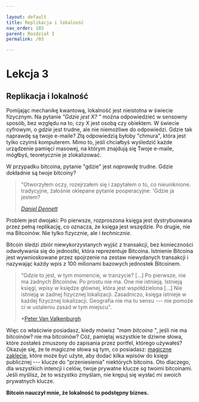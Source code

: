 ```yaml
---

layout: default
title: Replikacja i lokalność
nav_order: 103
parent: Rozdział I
permalink: /03

---
```


# Lekcja 3

## Replikacja i lokalność

Pomijając mechanikę kwantową, lokalność jest nieistotna w świecie fizycznym. Na pytanie *"Gdzie jest X? "* można odpowiedzieć w sensowny sposób, bez względu na to, czy X jest osobą czy obiektem. W świecie cyfrowym, o *gdzie* jest trudne, ale nie niemożliwe do odpowiedzi. Gdzie tak naprawdę są twoje e-maile? Złą odpowiedzią byłoby "chmura", która jest tylko czyimś komputerem. Mimo to, jeśli chciałbyś wyśledzić każde urządzenie pamięci masowej, na którym znajdują się Twoje e-maile, mógłbyś, teoretycznie je zlokalizować.

W przypadku bitcoina, pytanie "gdzie" jest *naprawdę* trudne. Gdzie dokładnie są twoje bitcoiny?

> "Otworzyłem oczy, rozejrzałem się i zapytałem o to, co nieuniknione.
> tradycyjne, żałośnie oklepane pytanie pooperacyjne: 'Gdzie ja jestem?
> 
> *[Daniel Dennett](https://www.lehigh.edu/~mhb0/Dennett-WhereAmI.pdf)*

Problem jest dwojaki: Po pierwsze, rozproszona księga jest dystrybuowana przez
pełną replikację, co oznacza, że księga jest wszędzie. Po drugie, nie ma Bitcoinów. Nie tylko fizycznie, ale i *technicznie*.

Bitcoin śledzi zbiór niewykorzystanych wyjść z transakcji, bez konieczności odwoływania się do jednostki, która reprezentuje Bitcoina. Istnienie Bitcoina jest wywnioskowane przez spojrzenie na zestaw niewydanych transakcji i nazywając każdy wpis z 100 milionami bazowych jednostek Bitcoinem.

> "Gdzie to jest, w tym momencie, w tranzycie? [...] Po pierwsze, nie ma żadnych Bitcoinów. Po prostu nie ma. One nie istnieją. Istnieją księgi, wpisy w księdze głównej, która jest współdzielona [...] Nie istnieją w żadnej fizycznej lokalizacji. Zasadniczo, księga istnieje w każdej fizycznej lokalizacji. Geografia nie ma tu sensu --- nie pomoże ci w ustaleniu zasad w tym miejscu".
>
> *[Peter Van Valkenburgh](https://www.whatbitcoindid.com/podcast/coin-centers-peter-van-valkenburg-on-preserving-the-freedom-to-innovate-with-public-blockchains)

Więc co właściwie posiadasz, kiedy mówisz *"mam bitcoina "*, jeśli nie ma bitcoinów? nie ma bitcoinów? Cóż, pamiętaj wszystkie te dziwne słowa, które zostałeś zmuszony do zapisania przez portfel, którego używałeś? Okazuje się, że te magiczne słowa
są tym, co posiadasz: [magiczne zaklęcie](https://dergigi.com/2018/08/17/the-magic-dust-of-cryptography/), które może być użyte, aby dodać kilka wpisów
do księgi publicznej --- klucze do "przeniesienia" niektórych bitcoins. Oto dlaczego,
dla wszystkich intencji i celów, twoje prywatne klucze *są* twoimi bitcoinami. Jeśli
myślisz, że to wszystko zmyślam, nie krępuj się wysłać mi swoich prywatnych
klucze.

**Bitcoin nauczył mnie, że lokalność to podstępny biznes.**